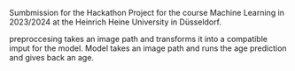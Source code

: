 Sumbmission for the Hackathon Project for the course Machine Learning in 2023/2024 at the Heinrich Heine University in Düsseldorf.

preproccesing takes an image path and transforms it into a compatible imput for the model.
Model takes an image path and runs the age prediction and gives back an age.
